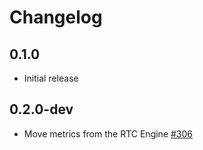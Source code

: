 # Changelog

## 0.1.0
* Initial release

## 0.2.0-dev
* Move metrics from the RTC Engine [#306](https://github.com/jellyfish-dev/membrane_rtc_engine/pull/306)
